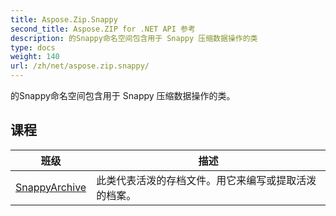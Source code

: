 ```yaml
---
title: Aspose.Zip.Snappy
second_title: Aspose.ZIP for .NET API 参考
description: 的Snappy命名空间包含用于 Snappy 压缩数据操作的类
type: docs
weight: 140
url: /zh/net/aspose.zip.snappy/
---
```

的Snappy命名空间包含用于 Snappy 压缩数据操作的类。

## 课程

| 班级 | 描述 |
| --- | --- |
| [SnappyArchive](./snappyarchive/) | 此类代表活泼的存档文件。用它来编写或提取活泼的档案。 |


